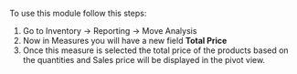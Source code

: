 To use this module follow this steps:

1. Go to Inventory -> Reporting -> Move Analysis
2. Now in Measures you will have a new field **Total Price**
3. Once this measure is selected the total price of the products based on the quantities and Sales price will be displayed in the pivot view.
